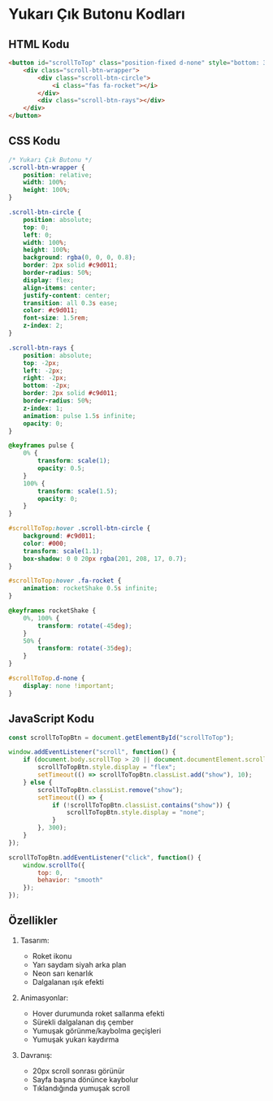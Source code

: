 # Yukarı Çık Butonu Kodları

## HTML Kodu
```html
<button id="scrollToTop" class="position-fixed d-none" style="bottom: 30px; right: 30px; z-index: 1000; width: 60px; height: 60px; border: none; background: none;">
    <div class="scroll-btn-wrapper">
        <div class="scroll-btn-circle">
            <i class="fas fa-rocket"></i>
        </div>
        <div class="scroll-btn-rays"></div>
    </div>
</button>
```

## CSS Kodu
```css
/* Yukarı Çık Butonu */
.scroll-btn-wrapper {
    position: relative;
    width: 100%;
    height: 100%;
}

.scroll-btn-circle {
    position: absolute;
    top: 0;
    left: 0;
    width: 100%;
    height: 100%;
    background: rgba(0, 0, 0, 0.8);
    border: 2px solid #c9d011;
    border-radius: 50%;
    display: flex;
    align-items: center;
    justify-content: center;
    transition: all 0.3s ease;
    color: #c9d011;
    font-size: 1.5rem;
    z-index: 2;
}

.scroll-btn-rays {
    position: absolute;
    top: -2px;
    left: -2px;
    right: -2px;
    bottom: -2px;
    border: 2px solid #c9d011;
    border-radius: 50%;
    z-index: 1;
    animation: pulse 1.5s infinite;
    opacity: 0;
}

@keyframes pulse {
    0% {
        transform: scale(1);
        opacity: 0.5;
    }
    100% {
        transform: scale(1.5);
        opacity: 0;
    }
}

#scrollToTop:hover .scroll-btn-circle {
    background: #c9d011;
    color: #000;
    transform: scale(1.1);
    box-shadow: 0 0 20px rgba(201, 208, 17, 0.7);
}

#scrollToTop:hover .fa-rocket {
    animation: rocketShake 0.5s infinite;
}

@keyframes rocketShake {
    0%, 100% {
        transform: rotate(-45deg);
    }
    50% {
        transform: rotate(-35deg);
    }
}

#scrollToTop.d-none {
    display: none !important;
}
```

## JavaScript Kodu
```javascript
const scrollToTopBtn = document.getElementById("scrollToTop");

window.addEventListener("scroll", function() {
    if (document.body.scrollTop > 20 || document.documentElement.scrollTop > 20) {
        scrollToTopBtn.style.display = "flex";
        setTimeout(() => scrollToTopBtn.classList.add("show"), 10);
    } else {
        scrollToTopBtn.classList.remove("show");
        setTimeout(() => {
            if (!scrollToTopBtn.classList.contains("show")) {
                scrollToTopBtn.style.display = "none";
            }
        }, 300);
    }
});

scrollToTopBtn.addEventListener("click", function() {
    window.scrollTo({
        top: 0,
        behavior: "smooth"
    });
});
```

## Özellikler

1. Tasarım:
   - Roket ikonu
   - Yarı saydam siyah arka plan
   - Neon sarı kenarlık
   - Dalgalanan ışık efekti

2. Animasyonlar:
   - Hover durumunda roket sallanma efekti
   - Sürekli dalgalanan dış çember
   - Yumuşak görünme/kaybolma geçişleri
   - Yumuşak yukarı kaydırma

3. Davranış:
   - 20px scroll sonrası görünür
   - Sayfa başına dönünce kaybolur
   - Tıklandığında yumuşak scroll